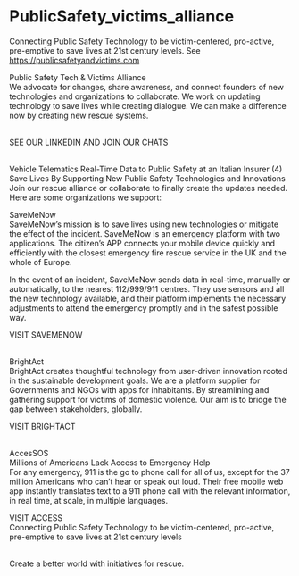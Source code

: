 # PublicSafety_victims_alliance
Connecting Public Safety Technology to be victim-centered, pro-active, pre-emptive to save lives at 21st century levels. See https://publicsafetyandvictims.com 


Public Safety Tech & Victims Alliance<br>
We advocate for changes, share awareness, and connect founders of new technologies and organizations to collaborate. We work on updating technology to save lives while creating dialogue.
We can make a difference now by creating new rescue systems.<br><br> 


SEE OUR LINKEDIN AND JOIN OUR CHATS <br><br>

Vehicle Telematics Real-Time Data to Public Safety at an Italian Insurer (4)
<br>Save Lives By Supporting New Public Safety Technologies and Innovations
Join our rescue alliance or collaborate to finally create the updates needed.
Here are some organizations we support:<br>

SaveMeNow<br>
SaveMeNow’s mission is to save lives using new technologies or mitigate the effect of the incident. SaveMeNow is an emergency platform with two applications. The citizen’s APP connects your mobile device quickly and efficiently with the closest emergency fire rescue service in the UK and the whole of Europe.<br>

In the event of an incident, SaveMeNow sends data in real-time, manually or automatically, to the nearest 112/999/911 centres. They use sensors and all the new technology available, and their platform implements the necessary adjustments to attend the emergency promptly and in the safest possible way.<br>

VISIT SAVEMENOW <br><br>

BrightAct<br>
BrightAct creates thoughtful technology from user-driven innovation rooted in the sustainable development goals. We are a platform supplier for Governments and NGOs with apps for inhabitants. By streamlining and gathering support for victims of domestic violence. Our aim is to bridge the gap between stakeholders, globally.<br>

VISIT BRIGHTACT <br><br>

AccesSOS<br>
Millions of Americans Lack Access to Emergency Help<br>
For any emergency, 911 is the go to phone call for all of us, except for the 37 million Americans who can’t hear or speak out loud. Their free mobile web app instantly translates text to a 911 phone call with the relevant information, in real time, at scale, in multiple languages.<br>

VISIT ACCESS <br>
Connecting Public Safety Technology to be victim-centered, pro-active, pre-emptive to save lives at 21st century levels<br><br>


Create a better world with initiatives for rescue.

